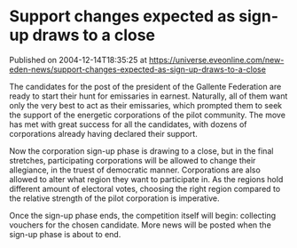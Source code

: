 # Support changes expected as sign-up draws to a close
Published on 2004-12-14T18:35:25 at https://universe.eveonline.com/new-eden-news/support-changes-expected-as-sign-up-draws-to-a-close

The candidates for the post of the president of the Gallente Federation are ready to start their hunt for emissaries in earnest. Naturally, all of them want only the very best to act as their emissaries, which prompted them to seek the support of the energetic corporations of the pilot community. The move has met with great success for all the candidates, with dozens of corporations already having declared their support.   
  
Now the corporation sign-up phase is drawing to a close, but in the final stretches, participating corporations will be allowed to change their allegiance, in the truest of democratic manner. Corporations are also allowed to alter what region they want to participate in. As the regions hold different amount of electoral votes, choosing the right region compared to the relative strength of the pilot corporation is imperative.   
  
Once the sign-up phase ends, the competition itself will begin: collecting vouchers for the chosen candidate. More news will be posted when the sign-up phase is about to end.
